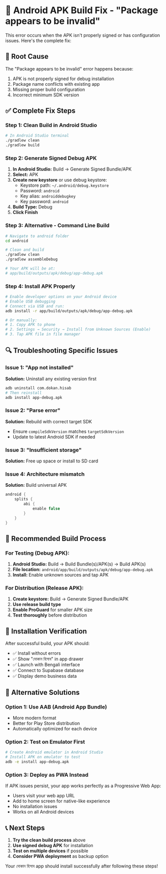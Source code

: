 # 🔧 Android APK Build Fix - "Package appears to be invalid"

This error occurs when the APK isn't properly signed or has configuration issues. Here's the complete fix:

## 🚨 Root Cause
The "Package appears to be invalid" error happens because:
1. APK is not properly signed for debug installation
2. Package name conflicts with existing app
3. Missing proper build configuration
4. Incorrect minimum SDK version

## ✅ Complete Fix Steps

### Step 1: Clean Build in Android Studio
```bash
# In Android Studio terminal
./gradlew clean
./gradlew build
```

### Step 2: Generate Signed Debug APK
1. **In Android Studio:** Build → Generate Signed Bundle/APK
2. **Select:** APK
3. **Create new keystore** or use debug keystore:
   - Keystore path: `~/.android/debug.keystore`
   - Password: `android`
   - Key alias: `androiddebugkey`
   - Key password: `android`
4. **Build Type:** Debug
5. **Click Finish**

### Step 3: Alternative - Command Line Build
```bash
# Navigate to android folder
cd android

# Clean and build
./gradlew clean
./gradlew assembleDebug

# Your APK will be at:
# app/build/outputs/apk/debug/app-debug.apk
```

### Step 4: Install APK Properly
```bash
# Enable developer options on your Android device
# Enable USB debugging
# Connect via USB and run:
adb install -r app/build/outputs/apk/debug/app-debug.apk

# Or manually:
# 1. Copy APK to phone
# 2. Settings → Security → Install from Unknown Sources (Enable)
# 3. Tap APK file in file manager
```

## 🔍 Troubleshooting Specific Issues

### Issue 1: "App not installed" 
**Solution:** Uninstall any existing version first
```bash
adb uninstall com.dokan.hisab
# Then reinstall
adb install app-debug.apk
```

### Issue 2: "Parse error" 
**Solution:** Rebuild with correct target SDK
- Ensure `compileSdkVersion` matches `targetSdkVersion`
- Update to latest Android SDK if needed

### Issue 3: "Insufficient storage"
**Solution:** Free up space or install to SD card

### Issue 4: Architecture mismatch
**Solution:** Build universal APK
```gradle
android {
    splits {
        abi {
            enable false
        }
    }
}
```

## 🎯 Recommended Build Process

### For Testing (Debug APK):
1. **Android Studio:** Build → Build Bundle(s)/APK(s) → Build APK(s)
2. **File location:** `android/app/build/outputs/apk/debug/app-debug.apk`
3. **Install:** Enable unknown sources and tap APK

### For Distribution (Release APK):
1. **Create keystore:** Build → Generate Signed Bundle/APK
2. **Use release build type**
3. **Enable ProGuard** for smaller APK size
4. **Test thoroughly** before distribution

## 📱 Installation Verification

After successful build, your APK should:
- ✅ Install without errors
- ✅ Show "দোকান হিসাব" in app drawer
- ✅ Launch with Bengali interface
- ✅ Connect to Supabase database
- ✅ Display demo business data

## 🚀 Alternative Solutions

### Option 1: Use AAB (Android App Bundle)
- More modern format
- Better for Play Store distribution
- Automatically optimized for each device

### Option 2: Test on Emulator First
```bash
# Create Android emulator in Android Studio
# Install APK on emulator to test
adb -e install app-debug.apk
```

### Option 3: Deploy as PWA Instead
If APK issues persist, your app works perfectly as a Progressive Web App:
- Users visit your web app URL
- Add to home screen for native-like experience
- No installation issues
- Works on all Android devices

## 📞 Next Steps

1. **Try the clean build process** above
2. **Use signed debug APK** for installation
3. **Test on multiple devices** if possible
4. **Consider PWA deployment** as backup option

Your দোকান হিসাব app should install successfully after following these steps!